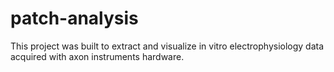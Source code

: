# patch-analysis
This project was built to extract and visualize in vitro electrophysiology data acquired with axon instruments hardware.
